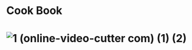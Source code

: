 
<h1>Cook Book<h1>

![1 (online-video-cutter com) (1) (2)](https://user-images.githubusercontent.com/81188162/196797903-cf4773a1-fa58-441e-b1de-bc4482995256.gif)

